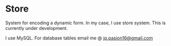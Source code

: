 # Store
System for encoding a dynamic form. In my case, I use store system. This is currently under development.

I use MySQL. For database tables email me @ jp.pasion16@gmail.com
